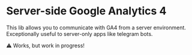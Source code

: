 # Server-side Google Analytics 4

This lib allows you to communicate with GA4 from a server environment.
Exceptionally useful to server-only apps like telegram bots.

⚠️ Works, but work in progress!
